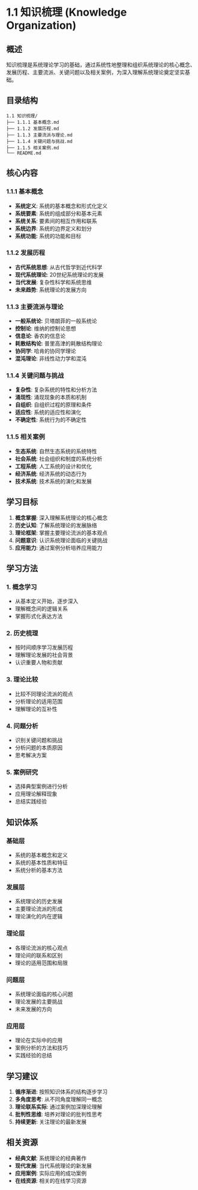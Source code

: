 # 1.1 知识梳理 (Knowledge Organization)

## 概述

知识梳理是系统理论学习的基础，通过系统性地整理和组织系统理论的核心概念、发展历程、主要流派、关键问题以及相关案例，为深入理解系统理论奠定坚实基础。

## 目录结构

```text
1.1 知识梳理/
├── 1.1.1 基本概念.md
├── 1.1.2 发展历程.md
├── 1.1.3 主要流派与理论.md
├── 1.1.4 关键问题与挑战.md
├── 1.1.5 相关案例.md
└── README.md
```

## 核心内容

### 1.1.1 基本概念

- **系统定义**: 系统的基本概念和形式化定义
- **系统要素**: 系统的组成部分和基本元素
- **系统关系**: 要素间的相互作用和联系
- **系统边界**: 系统的边界定义和划分
- **系统功能**: 系统的功能和目标

### 1.1.2 发展历程

- **古代系统思想**: 从古代哲学到近代科学
- **现代系统理论**: 20世纪系统理论的发展
- **当代发展**: 复杂性科学和系统思维
- **未来趋势**: 系统理论的发展方向

### 1.1.3 主要流派与理论

- **一般系统论**: 贝塔朗菲的一般系统论
- **控制论**: 维纳的控制论思想
- **信息论**: 香农的信息论
- **耗散结构论**: 普里高津的耗散结构理论
- **协同学**: 哈肯的协同学理论
- **混沌理论**: 非线性动力学和混沌

### 1.1.4 关键问题与挑战

- **复杂性**: 复杂系统的特性和分析方法
- **涌现性**: 涌现现象的本质和机制
- **自组织**: 自组织过程的原理和条件
- **适应性**: 系统的适应性和演化
- **不确定性**: 系统行为的不确定性

### 1.1.5 相关案例

- **生态系统**: 自然生态系统的系统特性
- **社会系统**: 社会组织和制度的系统分析
- **工程系统**: 人工系统的设计和优化
- **经济系统**: 经济系统的动态行为
- **技术系统**: 技术系统的演化和发展

## 学习目标

1. **概念掌握**: 深入理解系统理论的核心概念
2. **历史认知**: 了解系统理论的发展脉络
3. **理论框架**: 掌握主要理论流派的基本观点
4. **问题意识**: 认识系统理论面临的关键挑战
5. **应用能力**: 通过案例分析培养应用能力

## 学习方法

### 1. 概念学习

- 从基本定义开始，逐步深入
- 理解概念间的逻辑关系
- 掌握形式化表达方法

### 2. 历史梳理

- 按时间顺序学习发展历程
- 理解理论发展的社会背景
- 认识重要人物和贡献

### 3. 理论比较

- 比较不同理论流派的观点
- 分析理论的适用范围
- 理解理论的互补性

### 4. 问题分析

- 识别关键问题和挑战
- 分析问题的本质原因
- 思考解决方案

### 5. 案例研究

- 选择典型案例进行分析
- 应用理论解释现象
- 总结实践经验

## 知识体系

### 基础层

- 系统的基本概念和定义
- 系统的基本性质和特征
- 系统分析的基本方法

### 发展层

- 系统理论的历史发展
- 主要理论流派的形成
- 理论演化的内在逻辑

### 理论层

- 各理论流派的核心观点
- 理论间的联系和区别
- 理论的适用范围和局限

### 问题层

- 系统理论面临的核心问题
- 理论发展的主要挑战
- 未来发展的方向

### 应用层

- 理论在实际中的应用
- 案例分析的方法和技巧
- 实践经验的总结

## 学习建议

1. **循序渐进**: 按照知识体系的结构逐步学习
2. **多角度思考**: 从不同角度理解同一概念
3. **理论联系实际**: 通过案例加深理论理解
4. **批判性思维**: 培养对理论的批判性思考
5. **持续更新**: 关注理论的最新发展

## 相关资源

- **经典文献**: 系统理论的经典著作
- **现代发展**: 当代系统理论的新发展
- **应用案例**: 实际应用的成功案例
- **在线资源**: 相关的在线学习资源
